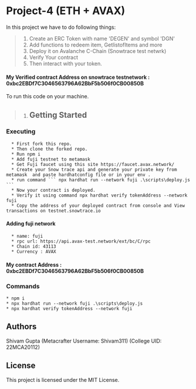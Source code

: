 # Project-4 (ETH + AVAX)

In this project we have to do following things:

> 1. Create an ERC Token with name 'DEGEN' and symbol 'DGN'
> 2. Add functions to redeem item, GetlistofItems and more
> 3. Deploy it on Avalanche C-Chain (Snowtrace test netwrk)
> 4. Verify Your contract
> 5. Then interact with your token.

#### My Verified contract Address on snowtrace testnetwork : 0xbc2EBDf7C3046563796A62BbF5b506f0CB00850B 


To run this code on your machine.

> 1. ## Getting Started
### Executing
      * First fork this repo.
      * Then clone the forked repo.
      * Run npm i
      * Add fuji testnet to metamask
      * Get Fuji faucet using this site https://faucet.avax.network/
      * Create your Snow trace api and generate your private key from metamask  and paste hardhatconfig file or in your env .
      * run command ``` npx hardhat run --network fuji .\scripts\deploy.js ```
      * Now your contract is deployed.
      * Verify it using command npx hardhat verify tokenAddress --network fuji
      * Copy the address of your deployed contract from console and View transactions on testnet.snowtrace.io

#### Adding fuji network
      * name: fuji
      * rpc url: https://api.avax-test.network/ext/bc/C/rpc
      * Chain id: 43113
      * Currency : AVAX

#### My contract Address : 0xbc2EBDf7C3046563796A62BbF5b506f0CB00850B

### Commands
    * npm i
    * npx hardhat run --network fuji .\scripts\deploy.js
    * npx hardhat verify tokenAddress --network fuji


## Authors
Shivam Gupta (Metacrafter Username: Shivam311) (College UID: 22MCA20112)

## License
This project is licensed under the MIT License.
